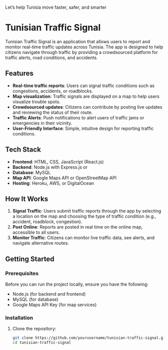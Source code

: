 Let’s help Tunisia move faster, safer, and smarter

# Tunisian Traffic Signal

Tunisian Traffic Signal is an application that allows users to report and monitor real-time traffic updates across Tunisia. The app is designed to help citizens navigate through traffic by providing a crowdsourced platform for traffic alerts, road conditions, and accidents. 

## Features

- **Real-time traffic reports**: Users can signal traffic conditions such as congestions, accidents, or roadblocks.
- **Map visualization**: Traffic signals are displayed on a map to help users visualize trouble spots.
- **Crowdsourced updates**: Citizens can contribute by posting live updates and reviewing the status of their route.
- **Traffic Alerts**: Push notifications to alert users of traffic jams or emergencies in their vicinity.
- **User-Friendly Interface**: Simple, intuitive design for reporting traffic conditions.

## Tech Stack

- **Frontend**: HTML, CSS, JavaScript (React.js)
- **Backend**: Node.js with Express.js or 
- **Database**: MySQL
- **Map API**: Google Maps API or OpenStreetMap API
- **Hosting**: Heroku, AWS, or DigitalOcean

## How It Works

1. **Signal Traffic**: Users submit traffic reports through the app by selecting a location on the map and choosing the type of traffic condition (e.g., accident, roadblock, congestion).
2. **Post Online**: Reports are posted in real time on the online map, accessible to all users.
3. **Monitor Traffic**: Citizens can monitor live traffic data, see alerts, and navigate alternative routes.

## Getting Started

### Prerequisites

Before you can run the project locally, ensure you have the following:

- Node.js (for backend and frontend)
- MySQL (for database)
- Google Maps API Key (for map services)

### Installation

1. Clone the repository:

   ```bash
   git clone https://github.com/yourusername/tunisian-traffic-signal.git
   cd tunisian-traffic-signal
